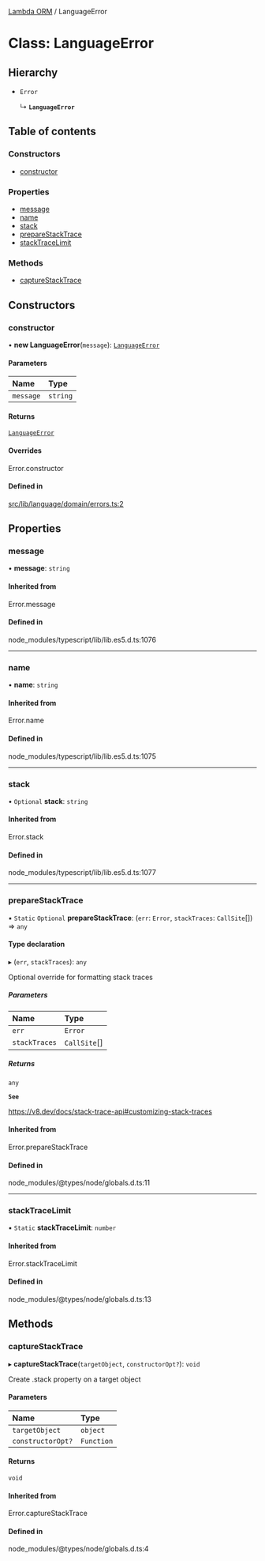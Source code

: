 [Lambda ORM](../README.md) / LanguageError

# Class: LanguageError

## Hierarchy

- `Error`

  ↳ **`LanguageError`**

## Table of contents

### Constructors

- [constructor](LanguageError.md#constructor)

### Properties

- [message](LanguageError.md#message)
- [name](LanguageError.md#name)
- [stack](LanguageError.md#stack)
- [prepareStackTrace](LanguageError.md#preparestacktrace)
- [stackTraceLimit](LanguageError.md#stacktracelimit)

### Methods

- [captureStackTrace](LanguageError.md#capturestacktrace)

## Constructors

### constructor

• **new LanguageError**(`message`): [`LanguageError`](LanguageError.md)

#### Parameters

| Name | Type |
| :------ | :------ |
| `message` | `string` |

#### Returns

[`LanguageError`](LanguageError.md)

#### Overrides

Error.constructor

#### Defined in

[src/lib/language/domain/errors.ts:2](https://github.com/FlavioLionelRita/lambdaorm/blob/889020d7/src/lib/language/domain/errors.ts#L2)

## Properties

### message

• **message**: `string`

#### Inherited from

Error.message

#### Defined in

node_modules/typescript/lib/lib.es5.d.ts:1076

___

### name

• **name**: `string`

#### Inherited from

Error.name

#### Defined in

node_modules/typescript/lib/lib.es5.d.ts:1075

___

### stack

• `Optional` **stack**: `string`

#### Inherited from

Error.stack

#### Defined in

node_modules/typescript/lib/lib.es5.d.ts:1077

___

### prepareStackTrace

▪ `Static` `Optional` **prepareStackTrace**: (`err`: `Error`, `stackTraces`: `CallSite`[]) => `any`

#### Type declaration

▸ (`err`, `stackTraces`): `any`

Optional override for formatting stack traces

##### Parameters

| Name | Type |
| :------ | :------ |
| `err` | `Error` |
| `stackTraces` | `CallSite`[] |

##### Returns

`any`

**`See`**

https://v8.dev/docs/stack-trace-api#customizing-stack-traces

#### Inherited from

Error.prepareStackTrace

#### Defined in

node_modules/@types/node/globals.d.ts:11

___

### stackTraceLimit

▪ `Static` **stackTraceLimit**: `number`

#### Inherited from

Error.stackTraceLimit

#### Defined in

node_modules/@types/node/globals.d.ts:13

## Methods

### captureStackTrace

▸ **captureStackTrace**(`targetObject`, `constructorOpt?`): `void`

Create .stack property on a target object

#### Parameters

| Name | Type |
| :------ | :------ |
| `targetObject` | `object` |
| `constructorOpt?` | `Function` |

#### Returns

`void`

#### Inherited from

Error.captureStackTrace

#### Defined in

node_modules/@types/node/globals.d.ts:4
